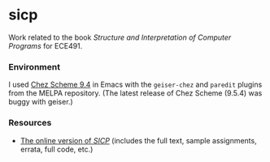 # sicp
Work related to the book *Structure and Interpretation of Computer Programs* for ECE491.

### Environment
I used [Chez Scheme 9.4][cs9.4] in Emacs with the `geiser-chez` and `paredit` plugins from the MELPA repository. (The latest release of Chez Scheme (9.5.4) was buggy with geiser.)

### Resources
- [The online version of *SICP*][sicp] (includes the full text, sample assignments, errata, full code, etc.)

[sicp]: https://mitpress.mit.edu/sites/default/files/sicp/index.html
[cs9.4]: https://github.com/cisco/ChezScheme/releases/tag/v9.4